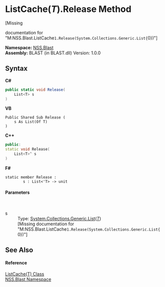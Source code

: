 # ListCache(*T*).Release Method 
 

\[Missing <summary> documentation for "M:NSS.Blast.ListCache`1.Release(System.Collections.Generic.List{`0})"\]

**Namespace:**&nbsp;<a href="88b55311-4a89-0894-e27a-e157e443c7f7">NSS.Blast</a><br />**Assembly:**&nbsp;BLAST (in BLAST.dll) Version: 1.0.0

## Syntax

**C#**<br />
``` C#
public static void Release(
	List<T> s
)
```

**VB**<br />
``` VB
Public Shared Sub Release ( 
	s As List(Of T)
)
```

**C++**<br />
``` C++
public:
static void Release(
	List<T>^ s
)
```

**F#**<br />
``` F#
static member Release : 
        s : List<'T> -> unit 

```


#### Parameters
&nbsp;<dl><dt>s</dt><dd>Type: <a href="https://docs.microsoft.com/dotnet/api/system.collections.generic.list-1" target="_blank" rel="noopener noreferrer">System.Collections.Generic.List</a>(<a href="587c1a88-05a4-749f-ce27-544d4cef91e6">*T*</a>)<br />\[Missing <param name="s"/> documentation for "M:NSS.Blast.ListCache`1.Release(System.Collections.Generic.List{`0})"\]</dd></dl>

## See Also


#### Reference
<a href="587c1a88-05a4-749f-ce27-544d4cef91e6">ListCache(T) Class</a><br /><a href="88b55311-4a89-0894-e27a-e157e443c7f7">NSS.Blast Namespace</a><br />